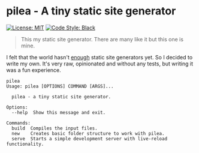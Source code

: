 # pilea - A tiny static site generator

[![License: MIT](https://img.shields.io/badge/License-MIT-yellow.svg)](https://opensource.org/licenses/MIT)
[![Code Style: Black](https://img.shields.io/badge/code%20style-black-000000.svg)](https://github.com/psf/black)

> This my static site generator. There are many like it but this one is mine.

I felt that the world hasn't [enough](https://www.staticgen.com/) static site generators yet. So I decided to write my own. It's very raw, opinionated and without any tests, but writing it was a fun experience.

```
pilea
Usage: pilea [OPTIONS] COMMAND [ARGS]...

  pilea - a tiny static site generator.

Options:
  --help  Show this message and exit.

Commands:
  build  Compiles the input files.
  new    Creates basic folder structure to work with pilea.
  serve  Starts a simple development server with live-reload functionality.
```
